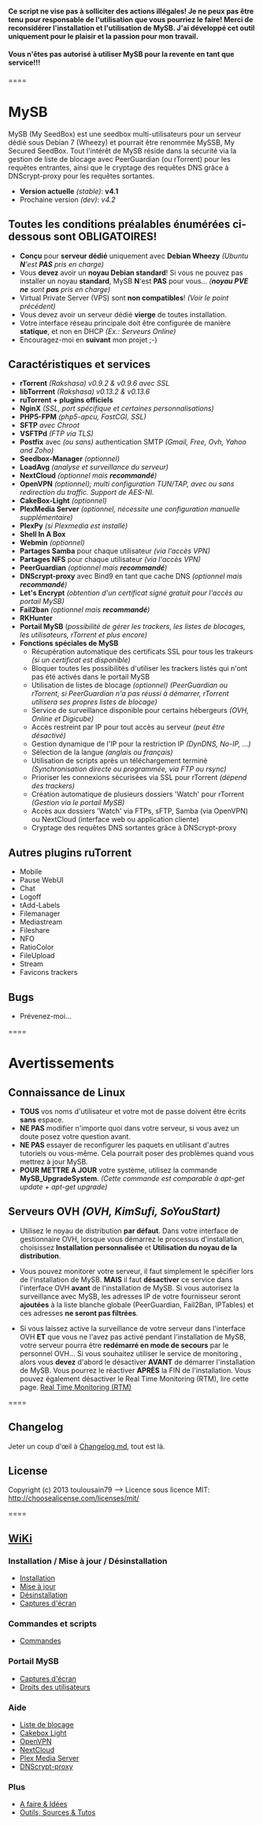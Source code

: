 #### Ce script ne vise pas à solliciter des actions illégales! Je ne peux pas être tenu pour responsable de l'utilisation que vous pourriez le faire! Merci de reconsidérer l'installation et l'utilisation de MySB. J'ai développé cet outil uniquement pour le plaisir et la passion pour mon travail.
#### Vous n'êtes pas autorisé à utiliser MySB pour la revente en tant que service!!!

====
# MySB
MySB (My SeedBox) est une seedbox multi-utilisateurs pour un serveur dédié sous Debian 7 (Wheezy) et pourrait être renommée MySSB, My Secured SeedBox.
Tout l'intérêt de MySB réside dans la sécurité via la gestion de liste de blocage avec PeerGuardian (ou rTorrent) pour les requêtes entrantes, ainsi que le cryptage des requêtes DNS grâce à DNScrypt-proxy pour les requêtes sortantes.

* **Version actuelle** _(stable)_: **v4.1**
* Prochaine version _(dev)_: _v4.2_

## Toutes les conditions préalables énumérées ci-dessous sont OBLIGATOIRES!

* **Conçu** pour **serveur dédié** uniquement avec **Debian Wheezy** _(Ubuntu **N**'est **PAS** pris en charge)_
* Vous **devez** avoir un **noyau Debian standard**! Si vous ne pouvez pas installer un noyau **standard**, MySB **N**'est **PAS** pour vous... _(**noyau PVE** **ne** sont **pas** pris en charge)_
* Virtual Private Server (VPS) sont **non compatibles**! _(Voir le point précédent)_
* Vous devez avoir un serveur dédié **vierge** de toutes installation.
* Votre interface réseau principale doit être configurée de manière **statique**, et non en DHCP _(Ex.: Serveurs Online)_
* Encouragez-moi en **suivant** mon projet ;-)

## Caractéristiques et services
* **rTorrent** _(Rakshasa) v0.9.2 & v0.9.6 avec SSL_
* **libTorrrent** _(Rakshasa) v0.13.2 & v0.13.6_
* **ruTorrent + plugins officiels**
* **NginX** _(SSL, port spécifique et certaines personnalisations)_
* **PHP5-FPM** _(php5-apcu, FastCGI, SSL)_
* **SFTP** _avec Chroot_
* **VSFTPd** _(FTP via TLS)_
* **Postfix** avec _(ou sans)_ authentication SMTP _(Gmail, Free, Ovh, Yahoo and Zoho)_
* **Seedbox-Manager** _(optionnel)_
* **LoadAvg** _(analyse et surveillance du serveur)_
* **NextCloud** _(optionnel mais **recommandé**)_
* **OpenVPN** _(optionnel); multi configuration TUN/TAP, avec ou sans redirection du traffic. Support de AES-NI._
* **CakeBox-Light** _(optionnel)_
* **PlexMedia Server** _(optionnel, nécessite une configuration manuelle supplémentaire)_
* **PlexPy** _(si Plexmedia est installé)_
* **Shell In A Box**
* **Webmin** _(optionnel)_
* **Partages Samba** pour chaque utilisateur _(via l'accès VPN)_
* **Partages NFS** pour chaque utilisateur _(via l'accès VPN)_
* **PeerGuardian** _(optionnel mais **recommandé**)_
* **DNScrypt-proxy** avec Bind9 en tant que cache DNS _(optionnel mais **recommandé**)_
* **Let's Encrypt** _(obtention d'un certificat signé gratuit  pour l'accès au portail MySB)_
* **Fail2ban** _(optionnel mais **recommandé**)_
* **RKHunter**
* **Portail MySB** (_possibilité de gérer les trackers, les listes de blocages, les utilisateurs, rTorrent et plus encore)_
* **Fonctions spéciales de MySB**
  + Récupération automatique des certificats SSL pour tous les trakeurs _(si un certificat est disponible)_
  + Bloquer toutes les possibilités d'utiliser les trackers listés qui n'ont pas été activés dans le portail MySB
  + Utilisation de listes de blocage _(optionnel) (PeerGuardian ou rTorrent, si PeerGuardian n'a pas réussi à démarrer, rTorrent utilisera ses propres listes de blocage)_
  + Service de surveillance disponible pour certains hébergeurs _(OVH, Online et Digicube)_
  + Accès restreint par IP pour tout accès au serveur _(peut être désactivé)_
  + Gestion dynamique de l'IP pour la restriction IP _(DynDNS, No-IP, ...)_
  + Sélection de la langue _(anglais ou français)_
  + Utilisation de scripts après un téléchargement terminé _(Synchronisation directe ou programmée, via FTP ou rsync)_
  + Prioriser les connexions sécurisées via SSL pour rTorrent _(dépend des trackers)_
  + Création automatique de plusieurs dossiers 'Watch' pour rTorrent _(Gestion via le portail MySB)_
  + Accès aux dossiers 'Watch' via FTPs, sFTP, Samba (via OpenVPN) ou NextCloud (interface web ou application cliente)
  + Cryptage des requêtes DNS sortantes grâce à DNScrypt-proxy

## Autres plugins ruTorrent

* Mobile
* Pause WebUI
* Chat
* Logoff
* tAdd-Labels
* Filemanager
* Mediastream
* Fileshare
* NFO
* RatioColor
* FileUpload
* Stream
* Favicons trackers

## Bugs

* Prévenez-moi...

====
# Avertissements
## Connaissance de Linux
* **TOUS** vos noms d'utilisateur et votre mot de passe doivent être écrits **sans** espace.
* **NE PAS** modifier n'importe quoi dans votre serveur, si vous avez un doute posez votre question avant.
* **NE PAS** essayer de reconfigurer les paquets en utilisant d'autres tutoriels ou vous-même. Cela pourrait poser des problèmes quand vous mettrez à jour MySB.
* **POUR METTRE A JOUR** votre système, utilisez la commande **MySB_UpgradeSystem**. _(Cette commande est comparable à apt-get update + apt-get upgrade)_

## Serveurs OVH _(OVH, KimSufi, SoYouStart)_
* Utilisez le noyau de distribution **par défaut**. Dans votre interface de gestionnaire OVH, lorsque vous démarrez le processus d'installation, choisissez **Installation personnalisée** et **Utilisation du noyau de la distribution**.

* Vous pouvez monitorer votre serveur, il faut simplement le spécifier lors de l'installation de MySB. **MAIS** il faut **désactiver** ce service dans l'interface OVH **avant** de l'installation de MySB. Si vous autorisez la surveillance avec MySB, les adresses IP de votre fournisseur seront **ajoutées** à la liste blanche globale (PeerGuardian, Fail2Ban, IPTables) et ces adresses **ne seront pas filtrées**.

* Si vous laissez active la surveillance de votre serveur dans l'interface OVH **ET** que vous ne l'avez pas activé pendant l'installation de MySB, votre serveur pourra être **redémarré en mode de secours** par le personnel OVH... Si vous souhaitez utiliser le service de monitoring , alors vous **devez** d'abord le désactiver **AVANT** de démarrer l'installation de MySB. Vous pourrez le réactiver **APRÈS** la FIN de l'installation. Vous pouvez également désactiver le Real Time Monitoring (RTM), lire cette page. [Real Time Monitoring (RTM)](http://www.torrent-invites.com/showthread.php?t=39022)

====
## Changelog

Jeter un coup d'œil à [Changelog.md](https://github.com/toulousain79/MySB/blob/v4.2/Changelog.md), tout est là.

## License

Copyright (c) 2013 toulousain79
--> Licence sous licence MIT: http://choosealicense.com/licenses/mit/

====
## [WiKi](https://github.com/toulousain79/MySB/wiki)
### Installation / Mise à jour / Désinstallation
* [Installation](https://github.com/toulousain79/MySB/wiki/%5BInstall%5D-Installation)
* [Mise à jour](https://github.com/toulousain79/MySB/wiki/%5BInstall%5D-Upgrade)
* [Désinstallation](https://github.com/toulousain79/MySB/wiki/%5BInstall%5D-Uninstall)
* [Captures d'écran](https://github.com/toulousain79/MySB/wiki/%5BInstall%5D-Screenshots)

### Commandes et scripts
* [Commandes](https://github.com/toulousain79/MySB/wiki/%5BCommands%5D-Commands-&-scripts)

### Portail MySB
* [Captures d'écran](https://github.com/toulousain79/MySB/wiki/%5BPortal%5D-Screenshots)
* [Droits des utilisateurs](https://github.com/toulousain79/MySB/wiki/%5BPortal%5D-Users-rights)

### Aide
* [Liste de blocage](https://github.com/toulousain79/MySB/wiki/%5BHelp%5D-Blocklists)
* [Cakebox Light](https://github.com/toulousain79/MySB/wiki/%5BHelp%5D-Cakebox-Light)
* [OpenVPN](https://github.com/toulousain79/MySB/wiki/%5BHelp%5D-OpenVPN)
* [NextCloud](https://github.com/toulousain79/MySB/wiki/%5BHelp%5D-NextCloud)
* [Plex Media Server](https://github.com/toulousain79/MySB/wiki/%5BHelp%5D-Plex-Media-Server)
* [DNScrypt-proxy](https://github.com/toulousain79/MySB/wiki/%5BHelp%5D-Renew-DNScrypt-Resolvers)

### Plus
* [A faire & Idées](https://github.com/toulousain79/MySB/wiki/%5BMore%5D-ToDo-&-Ideas)
* [Outils, Sources & Tutos](https://github.com/toulousain79/MySB/wiki/%5BMore%5D-Tools,-Sources-and-HowTo)
